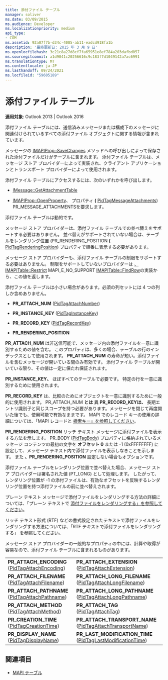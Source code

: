 ```yaml
---
title: 添付ファイル テーブル
manager: soliver
ms.date: 03/09/2015
ms.audience: Developer
ms.localizationpriority: medium
api_type:
- COM
ms.assetid: 92a07f7b-d34c-4085-ab11-eadcd918fa1b
description: '最終更新日: 2015 年 3 月 9 日'
ms.openlocfilehash: 3c21c8a27d8cf7fa65951e8ef784a203dafbd057
ms.sourcegitcommit: a1d9041c20256616c9c183f7d1049142a7ac6991
ms.translationtype: MT
ms.contentlocale: ja-JP
ms.lasthandoff: 09/24/2021
ms.locfileid: "59605189"
---
```

# <a name="attachment-tables"></a>添付ファイル テーブル

**適用対象**: Outlook 2013 | Outlook 2016 
  
添付ファイル テーブルには、送信済みメッセージまたは構成下のメッセージに関連付けられているすべての添付ファイル オブジェクトに関する情報が含まれています。 
  
メッセージの [IMAPIProp::SaveChanges](imapiprop-savechanges.md) メソッドへの呼び出しによって保存された添付ファイルだけがテーブルに含まれます。 添付ファイル テーブルは、メッセージ ストア プロバイダーによって実装され、クライアント アプリケーションとトランスポート プロバイダーによって使用されます。 
  
添付ファイル テーブルにアクセスするには、次のいずれかを呼び出します。
  
- [IMessage::GetAttachmentTable](imessage-getattachmenttable.md)
    
- [IMAPIProp::OpenProperty](imapiprop-openproperty.md)、 プロパティ **(** [PidTagMessageAttachments](pidtagmessageattachments-canonical-property.md)) PR_MESSAGE_ATTACHMENTSを要求します。
    
添付ファイル テーブルは動的です。
  
メッセージ ストア プロバイダーは、添付ファイル テーブルでの並べ替えをサポートする必要はありません。 並べ替えがサポートされていない場合は、テーブルをレンダリング位置 (PR_RENDERING_POSITION **(** [PidTagRenderingPosition](pidtagrenderingposition-canonical-property.md)) プロパティで順番に表示する必要があります。
  
メッセージ ストア プロバイダーも、添付ファイル テーブルの制限をサポートする必要はありません。 制限をサポートしていないプロバイダーは [、IMAPITable::Restrict](imapitable-restrict.md) MAPI_E_NO_SUPPORT [IMAPITable::FindRow](imapitable-findrow.md)の実装から、この値を返します。
  
添付ファイル テーブルは小さい場合があります。必須の列セットには 4 つの列しか含めありません。
  
- **PR_ATTACH_NUM** ([PidTagAttachNumber](pidtagattachnumber-canonical-property.md)) 
    
- **PR_INSTANCE_KEY** ([PidTagInstanceKey](pidtaginstancekey-canonical-property.md)) 
    
- **PR_RECORD_KEY** ([PidTagRecordKey](pidtagrecordkey-canonical-property.md)) 
    
- **PR_RENDERING_POSITION**
    
 **PR_ATTACH_NUM** は非送信可能で、メッセージ内の添付ファイルを一意に識別するための値を含む。 このプロパティは、多くの場合、テーブルの行のインデックスとして使用されます。 **PR_ATTACH_NUM** の寿命が短い。添付ファイルを含むメッセージが開いている間のみ有効です。 添付ファイル テーブルが開いている限り、その値は一定に保たれ保証されます。 
  
 **PR_INSTANCE_KEY、** ほぼすべてのテーブルで必要です。 特定の行を一意に識別するために使用されます。 
  
 **PR_RECORD_KEY** は、比較のためにオブジェクトを一意に識別するために一般的に使用されます。 PR_ATTACH_NUM **とは** 異 **PR_RECORD_KEYは、** 長期エントリ識別子と同じスコープを持つ必要があります。メッセージを閉じて再度開いた後でも、使用可能で有効なままです。 MAPI でのレコード キーの使用の詳細については、「MAPI レコードと [検索キー」を参照してください](mapi-record-and-search-keys.md)。
  
 **PR_RENDERING_POSITION** リッチ テキスト メッセージに添付ファイルを表示する方法を示します。 PR_BODY ([PidTagBody](pidtagbody-canonical-property.md)) プロパティに格納されているメッセージ コンテンツの最初の文字を **オフセット 0** または -1 (0xFFFFFFFF) に設定して、メッセージ テキスト内で添付ファイルを表示しなきことを示します。 また **、PR_RENDERING_POSITION** 設定しない場合もオプションです。 
  
添付ファイル テーブルをレンダリング位置で並べ替えた場合、メッセージ ストア プロバイダーは署名された値 (PT_LONG) として処理します。 したがって、レンダリング位置が -1 の添付ファイルは、有効なオフセットを反映するレンダリング位置を持つ添付ファイルの前に並べ替えされます。 
  
プレーン テキスト メッセージで添付ファイルをレンダリングする方法の詳細については、「プレーン テキストで [添付ファイルをレンダリングする」を参照してください](rendering-an-attachment-in-plain-text.md)。 
  
リッチ テキスト形式 (RTF) などの書式設定されたテキストで添付ファイルをレンダリングする方法については、「RTF テキストで添付ファイルをレンダリングする」 [を参照してください](rendering-an-attachment-in-rtf-text.md)。
  
メッセージ ストア プロバイダーの一般的なプロパティの中には、計算や取得が容易なので、添付ファイル テーブルに含まれるものがあります。
  
|||
|:-----|:-----|
|**PR_ATTACH_ENCODING** ([PidTagAttachEncoding](pidtagattachencoding-canonical-property.md))  <br/> |**PR_ATTACH_EXTENSION** ([PidTagAttachExtension](pidtagattachextension-canonical-property.md))  <br/> |
|**PR_ATTACH_FILENAME** ([PidTagAttachFilename](pidtagattachfilename-canonical-property.md))  <br/> |**PR_ATTACH_LONG_FILENAME** ([PidTagAttachLongFilename](pidtagattachlongfilename-canonical-property.md))  <br/> |
|**PR_ATTACH_PATHNAME** ([PidTagAttachPathname](pidtagattachpathname-canonical-property.md))  <br/> |**PR_ATTACH_LONG_PATHNAME** ([PidTagAttachLongPathname](pidtagattachlongpathname-canonical-property.md))  <br/> |
|**PR_ATTACH_METHOD** ([PidTagAttachMethod](pidtagattachmethod-canonical-property.md))  <br/> |**PR_ATTACH_TAG** ([PidTagAttachTag](pidtagattachtag-canonical-property.md))  <br/> |
|**PR_CREATION_TIME** ([PidTagCreationTime](pidtagcreationtime-canonical-property.md))  <br/> |**PR_ATTACH_TRANSPORT_NAME** ([PidTagAttachTransportName](pidtagattachtransportname-canonical-property.md))  <br/> |
|**PR_DISPLAY_NAME** ([PidTagDisplayName](pidtagdisplayname-canonical-property.md))  <br/> |**PR_LAST_MODIFICATION_TIME** ([PidTagLastModificationTime](pidtaglastmodificationtime-canonical-property.md))  <br/> |
   
## <a name="see-also"></a>関連項目

- [MAPI テーブル](mapi-tables.md)

